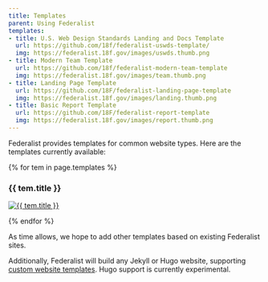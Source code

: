 ```yaml
---
title: Templates
parent: Using Federalist
templates:
- title: U.S. Web Design Standards Landing and Docs Template
  url: https://github.com/18f/federalist-uswds-template/
  img: https://federalist.18f.gov/images/uswds.thumb.png
- title: Modern Team Template
  url: https://github.com/18f/federalist-modern-team-template
  img: https://federalist.18f.gov/images/team.thumb.png
- title: Landing Page Template
  url: https://github.com/18F/federalist-landing-page-template
  img: https://federalist.18f.gov/images/landing.thumb.png
- title: Basic Report Template
  url: https://github.com/18F/federalist-report-template
  img: https://federalist.18f.gov/images/report.thumb.png
---
```


Federalist provides templates for common website types. Here are the templates currently available:

{% for tem in page.templates %}
  <h3>{{ tem.title }}</h3>
  <p>
    <a class='screenshot' href='{{ tem.url }}'>
      <img src='{{ tem.img }}' alt='{{ tem.title }}'>
    </a>
  </p>
{% endfor %}

As time allows, we hope to add other templates based on existing Federalist sites.

Additionally, Federalist will build any Jekyll or Hugo website, supporting [custom website templates]({{site.baseurl}}/pages/how-federalist-works/how-builds-work). Hugo support is currently experimental.
